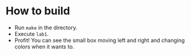 # How to build

- Run `make` in the directory.
- Execute `lab1`.
- Profit! You can see the small box moving left and right and changing colors when it wants to.
